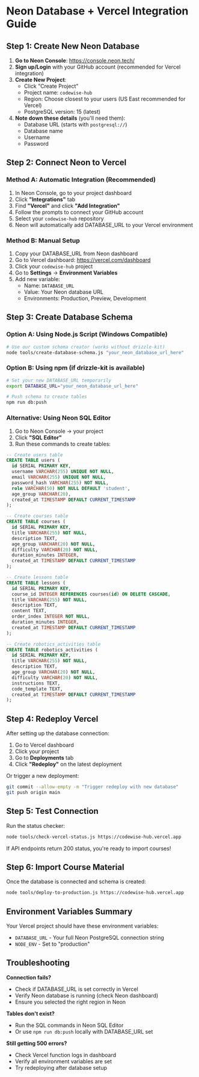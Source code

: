 # Neon Database + Vercel Integration Guide

## Step 1: Create New Neon Database

1. **Go to Neon Console**: https://console.neon.tech/
2. **Sign up/Login** with your GitHub account (recommended for Vercel integration)
3. **Create New Project**:
   - Click "Create Project"
   - Project name: `codewise-hub`
   - Region: Choose closest to your users (US East recommended for Vercel)
   - PostgreSQL version: 15 (latest)
4. **Note down these details** (you'll need them):
   - Database URL (starts with `postgresql://`)
   - Database name
   - Username  
   - Password

## Step 2: Connect Neon to Vercel

### Method A: Automatic Integration (Recommended)
1. In Neon Console, go to your project dashboard
2. Click **"Integrations"** tab
3. Find **"Vercel"** and click **"Add Integration"**
4. Follow the prompts to connect your GitHub account
5. Select your `codewise-hub` repository
6. Neon will automatically add DATABASE_URL to your Vercel environment

### Method B: Manual Setup
1. Copy your DATABASE_URL from Neon dashboard
2. Go to Vercel dashboard: https://vercel.com/dashboard
3. Click your `codewise-hub` project
4. Go to **Settings** → **Environment Variables**
5. Add new variable:
   - Name: `DATABASE_URL`
   - Value: Your Neon database URL
   - Environments: Production, Preview, Development

## Step 3: Create Database Schema

### Option A: Using Node.js Script (Windows Compatible)
```bash
# Use our custom schema creator (works without drizzle-kit)
node tools/create-database-schema.js "your_neon_database_url_here"
```

### Option B: Using npm (if drizzle-kit is available)
```bash
# Set your new DATABASE_URL temporarily  
export DATABASE_URL="your_neon_database_url_here"

# Push schema to create tables
npm run db:push
```

### Alternative: Using Neon SQL Editor
1. Go to Neon Console → your project
2. Click **"SQL Editor"**
3. Run these commands to create tables:

```sql
-- Create users table
CREATE TABLE users (
  id SERIAL PRIMARY KEY,
  username VARCHAR(255) UNIQUE NOT NULL,
  email VARCHAR(255) UNIQUE NOT NULL,
  password_hash VARCHAR(255) NOT NULL,
  role VARCHAR(50) NOT NULL DEFAULT 'student',
  age_group VARCHAR(20),
  created_at TIMESTAMP DEFAULT CURRENT_TIMESTAMP
);

-- Create courses table
CREATE TABLE courses (
  id SERIAL PRIMARY KEY,
  title VARCHAR(255) NOT NULL,
  description TEXT,
  age_group VARCHAR(20) NOT NULL,
  difficulty VARCHAR(20) NOT NULL,
  duration_minutes INTEGER,
  created_at TIMESTAMP DEFAULT CURRENT_TIMESTAMP
);

-- Create lessons table
CREATE TABLE lessons (
  id SERIAL PRIMARY KEY,
  course_id INTEGER REFERENCES courses(id) ON DELETE CASCADE,
  title VARCHAR(255) NOT NULL,
  description TEXT,
  content TEXT,
  order_index INTEGER NOT NULL,
  duration_minutes INTEGER,
  created_at TIMESTAMP DEFAULT CURRENT_TIMESTAMP
);

-- Create robotics_activities table
CREATE TABLE robotics_activities (
  id SERIAL PRIMARY KEY,
  title VARCHAR(255) NOT NULL,
  description TEXT,
  age_group VARCHAR(20) NOT NULL,
  difficulty VARCHAR(20) NOT NULL,
  instructions TEXT,
  code_template TEXT,
  created_at TIMESTAMP DEFAULT CURRENT_TIMESTAMP
);
```

## Step 4: Redeploy Vercel

After setting up the database connection:
1. Go to Vercel dashboard
2. Click your project
3. Go to **Deployments** tab
4. Click **"Redeploy"** on the latest deployment

Or trigger a new deployment:
```bash
git commit --allow-empty -m "Trigger redeploy with new database"
git push origin main
```

## Step 5: Test Connection

Run the status checker:
```bash
node tools/check-vercel-status.js https://codewise-hub.vercel.app
```

If API endpoints return 200 status, you're ready to import courses!

## Step 6: Import Course Material

Once the database is connected and schema is created:
```bash
node tools/deploy-to-production.js https://codewise-hub.vercel.app
```

## Environment Variables Summary

Your Vercel project should have these environment variables:
- `DATABASE_URL` - Your full Neon PostgreSQL connection string
- `NODE_ENV` - Set to "production"

## Troubleshooting

**Connection fails?**
- Check if DATABASE_URL is set correctly in Vercel
- Verify Neon database is running (check Neon dashboard)
- Ensure you selected the right region in Neon

**Tables don't exist?**
- Run the SQL commands in Neon SQL Editor
- Or use `npm run db:push` locally with DATABASE_URL set

**Still getting 500 errors?**
- Check Vercel function logs in dashboard
- Verify all environment variables are set
- Try redeploying after database setup